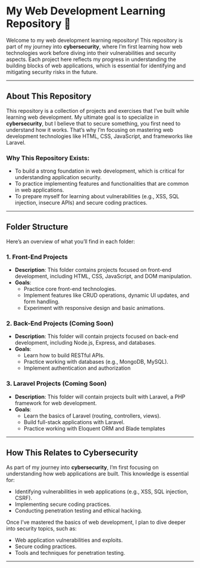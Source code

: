 # My Web Development Learning Repository 🚀

Welcome to my web development learning repository! This repository is part of my journey into **cybersecurity**,
where I’m first learning how web technologies work before diving into their vulnerabilities and security aspects.
Each project here reflects my progress in understanding the building blocks of web applications,
which is essential for identifying and mitigating security risks in the future.

---

## About This Repository

This repository is a collection of projects and exercises that I’ve built while learning web development.
My ultimate goal is to specialize in **cybersecurity**,
but I believe that to secure something, you first need to understand how it works.
That’s why I’m focusing on mastering web development technologies like HTML, CSS, JavaScript, and frameworks like Laravel.

### Why This Repository Exists:
- To build a strong foundation in web development, which is critical for understanding application security.
- To practice implementing features and functionalities that are common in web applications.
- To prepare myself for learning about vulnerabilities (e.g., XSS, SQL injection, insecure APIs) and secure coding practices.

---

## Folder Structure

Here’s an overview of what you’ll find in each folder:

### 1. **Front-End Projects**
   - **Description**: This folder contains projects focused on front-end development, including HTML, CSS, JavaScript, and DOM manipulation.
   - **Goals**:
     - Practice core front-end technologies.
     - Implement features like CRUD operations, dynamic UI updates, and form handling.
     - Experiment with responsive design and basic animations.

### 2. **Back-End Projects** (Coming Soon)
   - **Description**: This folder will contain projects focused on back-end development, including Node.js, Express, and databases.
   - **Goals**:
     - Learn how to build RESTful APIs.
     - Practice working with databases (e.g., MongoDB, MySQL).
     - Implement authentication and authorization

### 3. **Laravel Projects** (Coming Soon)
   - **Description**: This folder will contain projects built with Laravel, a PHP framework for web development.
   - **Goals**:
     - Learn the basics of Laravel (routing, controllers, views).
     - Build full-stack applications with Laravel.
     - Practice working with Eloquent ORM and Blade templates

---

## How This Relates to Cybersecurity

As part of my journey into **cybersecurity**, I’m first focusing on understanding how web applications are built. This knowledge is essential for:
- Identifying vulnerabilities in web applications (e.g., XSS, SQL injection, CSRF).
- Implementing secure coding practices.
- Conducting penetration testing and ethical hacking.

Once I’ve mastered the basics of web development, I plan to dive deeper into security topics, such as:
- Web application vulnerabilities and exploits.
- Secure coding practices.
- Tools and techniques for penetration testing.

---
